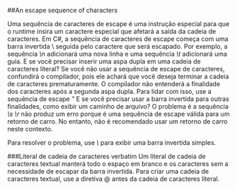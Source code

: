 ##An escape sequence of characters

Uma sequência de caracteres de escape é uma instrução especial para que o runtime insira um caractere especial que afetará a saída da cadeia de caracteres. Em C#, a sequência de caracteres de escape começa com uma barra invertida \ seguida pelo caractere que será escapado. Por exemplo, a sequência *\n* adicionará uma nova linha e uma sequência *\t* adicionará uma guia.
E se você precisar inserir uma aspa dupla em uma cadeia de caracteres literal? Se você não usar a sequência de escape de caracteres, confundirá o compilador, pois ele achará que você deseja terminar a cadeia de caracteres prematuramente. O compilador não entenderá a finalidade dos caracteres após a segunda aspa dupla. Para lidar com isso, use a sequência de escape *\"*
E se você precisar usar a barra invertida para outras finalidades, como exibir um caminho de arquivo?
O problema é a sequência *\s* *\r* não produz um erro porque é uma sequência de escape válida para um retorno de carro. No entanto, não é recomendado usar um retorno de carro neste contexto.

Para resolver o problema, use *\\* para exibir uma barra invertida simples.

###Literal de cadeia de caracteres verbatim
Um literal de cadeia de caracteres textual manterá todo o espaço em branco e os caracteres sem a necessidade de escapar da barra invertida. Para criar uma cadeia de caracteres textual, use a diretiva @ antes da cadeia de caracteres literal.